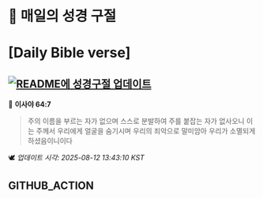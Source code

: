 # 🙏 매일의 성경 구절
# [Daily Bible verse]
## [![README에 성경구절 업데이트](https://github.com/DONGSUKA/first_test/actions/workflows/update-readme-bible.yml/badge.svg)](https://github.com/DONGSUKA/first_test/actions/workflows/update-readme-bible.yml)
<!-- START_BIBLE_VERSE -->
📖 **이사야 64:7**
> 주의 이름을 부르는 자가 없으며 스스로 분발하여 주를 붙잡는 자가 없사오니 이는 주께서 우리에게 얼굴을 숨기시며 우리의 죄악으로 말미암아 우리가 소멸되게 하셨음이니이다

🕊️ _업데이트 시각: 2025-08-12 13:43:10 KST_
  <!-- END_BIBLE_VERSE -->
## GITHUB_ACTION
